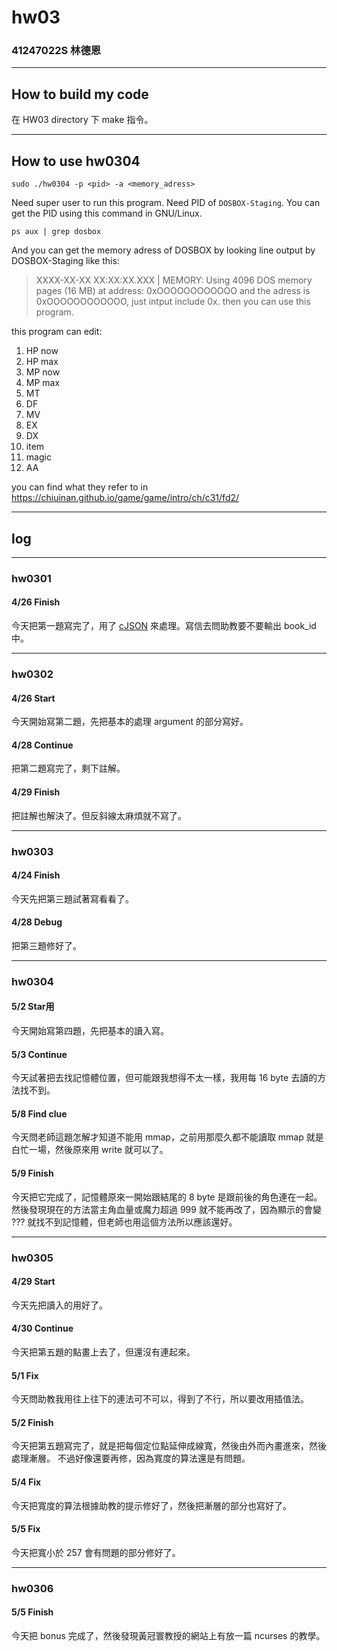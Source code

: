 hw03
===

### 41247022S 林德恩

---

## How to build my code
在 HW03 directory 下 make 指令。

---

## How to use hw0304

```
sudo ./hw0304 -p <pid> -a <memory_adress> 
```
Need super user to run this program.
Need PID of `DOSBOX-Staging`.
You can get the PID using this command in GNU/Linux.
```
ps aux | grep dosbox
```
And you can get the memory adress of DOSBOX by looking line output by DOSBOX-Staging like this:
> XXXX-XX-XX XX:XX:XX.XXX | MEMORY: Using 4096 DOS memory pages (16 MB) at address: 0xOOOOOOOOOOOO
and the adress is 0xOOOOOOOOOOOO, just intput include 0x.
then you can use this program.

this program can edit:
1. HP now
2. HP max
3. MP now
4. MP max
5. MT
6. DF
7. MV
8. EX
9. DX
10. item
11. magic
12. AA

you can find what they refer to in https://chiuinan.github.io/game/game/intro/ch/c31/fd2/


---

## log

---

### hw0301

#### 4/26 Finish
今天把第一題寫完了，用了 [cJSON](https://github.com/DaveGamble/cJSON) 來處理。寫信去問助教要不要輸出 book_id 中。

----

### hw0302

#### 4/26 Start
今天開始寫第二題，先把基本的處理 argument 的部分寫好。

#### 4/28 Continue
把第二題寫完了，剩下註解。

#### 4/29 Finish
把註解也解決了。但反斜線太麻煩就不寫了。

----

### hw0303

#### 4/24 Finish
今天先把第三題試著寫看看了。

#### 4/28 Debug
把第三題修好了。

----

### hw0304

#### 5/2 Star用
今天開始寫第四題，先把基本的讀入寫。

#### 5/3 Continue
今天試著把去找記憶體位置，但可能跟我想得不太一樣，我用每 16 byte 去讀的方法找不到。

#### 5/8 Find clue
今天問老師這題怎解才知道不能用 mmap，之前用那麼久都不能讀取 mmap 就是白忙一場，然後原來用 write 就可以了。

#### 5/9 Finish
今天把它完成了，記憶體原來一開始跟結尾的 8 byte 是跟前後的角色連在一起。然後發現現在的方法當主角血量或魔力超過 999 就不能再改了，因為顯示的會變 ??? 就找不到記憶體，但老師也用這個方法所以應該還好。

----

### hw0305

#### 4/29 Start
今天先把讀入的用好了。

#### 4/30 Continue
今天把第五題的點畫上去了，但還沒有連起來。
#### 5/1 Fix
今天問助教我用往上往下的連法可不可以，得到了不行，所以要改用插值法。

#### 5/2 Finish
今天把第五題寫完了，就是把每個定位點延伸成線寬，然後由外而內畫進來，然後處理漸層。
不過好像還要再修，因為寬度的算法還是有問題。

#### 5/4 Fix
今天把寬度的算法根據助教的提示修好了，然後把漸層的部分也寫好了。

#### 5/5 Fix
今天把寬小於 257 會有問題的部分修好了。

----

### hw0306

#### 5/5 Finish
今天把 bonus 完成了，然後發現黃冠寰教授的網站上有放一篇 ncurses 的教學。